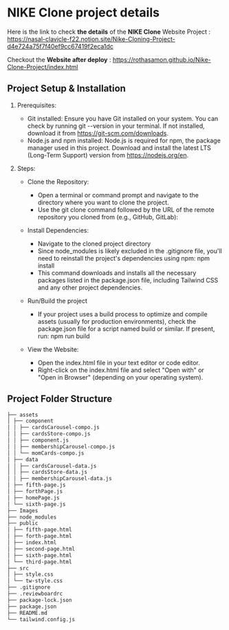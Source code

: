 # NIKE Clone project details

Here is the link to check **the details** of the **NIKE Clone** Website Project : https://nasal-clavicle-f22.notion.site/Nike-Cloning-Project-d4e724a75f7f40ef9cc67419f2eca1dc

Checkout the **Website after deploy** : https://rothasamon.github.io/Nike-Clone-Project/index.html

## Project Setup & Installation
  1. Prerequisites:
      + Git installed: Ensure you have Git installed on your system. You can check by running git --version in your terminal. If not installed, download it from 
          https://git-scm.com/downloads.
      + Node.js and npm installed: Node.js is required for npm, the package manager used in this project. Download and install the latest LTS (Long-Term Support) version from        https://nodejs.org/en.

  2. Steps:
      + Clone the Repository:
        - Open a terminal or command prompt and navigate to the directory where you want to clone the project.
        - Use the git clone command followed by the URL of the remote repository you cloned from (e.g., GitHub, GitLab):
      + Install Dependencies:
        - Navigate to the cloned project directory
        - Since node_modules is likely excluded in the .gitignore file, you'll need to reinstall the project's dependencies using npm:
          npm install
        - This command downloads and installs all the necessary packages listed in the package.json file, including Tailwind CSS and any other project dependencies.

      + Run/Build the project
        - If your project uses a build process to optimize and compile assets (usually for production environments), check the package.json file for a script named build or similar. If present, run: 
          npm run build
      + View the Website:
        - Open the index.html file in your text editor or code editor.
        - Right-click on the index.html file and select "Open with" or "Open in Browser" (depending on your operating system).

## Project Folder Structure
```bash
├── assets
│ ├── component
│ │ ├── cardsCarousel-compo.js
│ │ ├── cardsStore-compo.js
│ │ ├── component.js
│ │ ├── membershipCarousel-compo.js
│ │ └── momCards-compo.js
│ ├── data
│ │ ├── cardsCarousel-data.js
│ │ ├── cardsStore-data.js
│ │ ├── membershipCarousel-data.js
│ ├── fifth-page.js
│ ├── forthPage.js
│ ├── homePage.js
│ └── sixth-page.js
├── Images
├── node_modules
├── public
│ ├── fifth-page.html
│ ├── forth-page.html
│ ├── index.html
│ ├── second-page.html
│ ├── sixth-page.html
│ └── third-page.html
├── src
│ ├── style.css
│ └── tw-style.css
├── .gitignore
├── .reviewboardrc
├── package-lock.json
├── package.json
├── README.md
└── tailwind.config.js
```